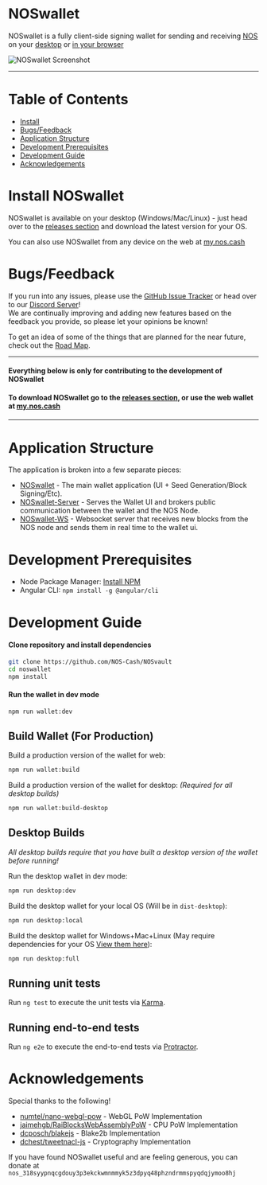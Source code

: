 # NOSwallet

NOSwallet is a fully client-side signing wallet for sending and receiving [NOS](https://github.com/nanocurrency/raiblocks) 
on your [desktop](https://github.com/NOS-Cash/NOSvault/releases) or [in your browser](https://my.nos.cash)

![NOSwallet Screenshot](https://s3-us-west-2.amazonaws.com/my.nos.cash/NOSwallet-Preview.png)
___

# Table of Contents
* [Install](#install-noswallet)
* [Bugs/Feedback](#bugsfeedback)
* [Application Structure](#application-structure)
* [Development Prerequisites](#development-prerequisites)
* [Development Guide](#development-guide)
* [Acknowledgements](#acknowledgements)


# Install NOSwallet
NOSwallet is available on your desktop (Windows/Mac/Linux) - just head over to the [releases section](https://github.com/NOS-Cash/NOSvault/releases) and download the latest version for your OS.

You can also use NOSwallet from any device on the web at [my.nos.cash](https://my.nos.cash)


# Bugs/Feedback
If you run into any issues, please use the [GitHub Issue Tracker](https://github.com/NOS-Cash/NOSvault/issues) or head over to our [Discord Server](https://discord.gg/kCeAuJM)!  
We are continually improving and adding new features based on the feedback you provide, so please let your opinions be known!

To get an idea of some of the things that are planned for the near future, check out the [Road Map](https://github.com/NOS-Cash/NOSvault/wiki/Road-Map).

___

#### Everything below is only for contributing to the development of NOSwallet
#### To download NOSwallet go to the [releases section](https://github.com/NOS-Cash/NOSvault/releases), or use the web wallet at [my.nos.cash](https://my.nos.cash)

___

# Application Structure

The application is broken into a few separate pieces:

- [NOSwallet](https://github.com/NOS-Cash/NOSvault) - The main wallet application (UI + Seed Generation/Block Signing/Etc).
- [NOSwallet-Server](https://github.com/NOS-Cash/NOSvault-server) - Serves the Wallet UI and brokers public communication between the wallet and the NOS Node.
- [NOSwallet-WS](https://github.com/NOS-Cash/NOSvault-ws) - Websocket server that receives new blocks from the NOS node and sends them in real time to the wallet ui.


# Development Prerequisites
- Node Package Manager: [Install NPM](https://www.npmjs.com/get-npm)
- Angular CLI: `npm install -g @angular/cli`


# Development Guide
#### Clone repository and install dependencies
```bash
git clone https://github.com/NOS-Cash/NOSvault
cd noswallet
npm install
```

#### Run the wallet in dev mode
```bash
npm run wallet:dev
```

## Build Wallet (For Production)
Build a production version of the wallet for web:
```bash
npm run wallet:build
```

Build a production version of the wallet for desktop: *(Required for all desktop builds)*
```bash
npm run wallet:build-desktop
```

## Desktop Builds

*All desktop builds require that you have built a desktop version of the wallet before running!*

Run the desktop wallet in dev mode:
```bash
npm run desktop:dev
```

Build the desktop wallet for your local OS (Will be in `dist-desktop`):
```bash
npm run desktop:local
```

Build the desktop wallet for Windows+Mac+Linux (May require dependencies for your OS [View them here](https://www.electron.build/multi-platform-build)):
```bash
npm run desktop:full
```

## Running unit tests

Run `ng test` to execute the unit tests via [Karma](https://karma-runner.github.io).

## Running end-to-end tests

Run `ng e2e` to execute the end-to-end tests via [Protractor](http://www.protractortest.org/).

# Acknowledgements
Special thanks to the following!
- [numtel/nano-webgl-pow](https://github.com/numtel/nano-webgl-pow) - WebGL PoW Implementation
- [jaimehgb/RaiBlocksWebAssemblyPoW](https://github.com/jaimehgb/RaiBlocksWebAssemblyPoW) - CPU PoW Implementation
- [dcposch/blakejs](https://github.com/dcposch/blakejs) - Blake2b Implementation
- [dchest/tweetnacl-js](https://github.com/dchest/tweetnacl-js) - Cryptography Implementation

If you have found NOSwallet useful and are feeling generous, you can donate at `nos_318syypnqcgdouy3p3ekckwmnmmyk5z3dpyq48phzndrmmspyqdqjymoo8hj`
